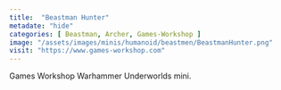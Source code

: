 ```yaml
---
title:  "Beastman Hunter"
metadate: "hide"
categories: [ Beastman, Archer, Games-Workshop ]
image: "/assets/images/minis/humanoid/beastmen/BeastmanHunter.png"
visit: "https://www.games-workshop.com"
---
```

Games Workshop Warhammer Underworlds mini.